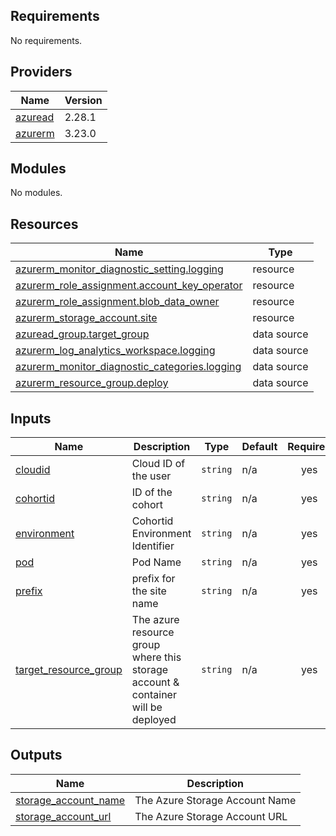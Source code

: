 ## Requirements

No requirements.

## Providers

| Name | Version |
|------|---------|
| <a name="provider_azuread"></a> [azuread](#provider\_azuread) | 2.28.1 |
| <a name="provider_azurerm"></a> [azurerm](#provider\_azurerm) | 3.23.0 |

## Modules

No modules.

## Resources

| Name | Type |
|------|------|
| [azurerm_monitor_diagnostic_setting.logging](https://registry.terraform.io/providers/hashicorp/azurerm/latest/docs/resources/monitor_diagnostic_setting) | resource |
| [azurerm_role_assignment.account_key_operator](https://registry.terraform.io/providers/hashicorp/azurerm/latest/docs/resources/role_assignment) | resource |
| [azurerm_role_assignment.blob_data_owner](https://registry.terraform.io/providers/hashicorp/azurerm/latest/docs/resources/role_assignment) | resource |
| [azurerm_storage_account.site](https://registry.terraform.io/providers/hashicorp/azurerm/latest/docs/resources/storage_account) | resource |
| [azuread_group.target_group](https://registry.terraform.io/providers/hashicorp/azuread/latest/docs/data-sources/group) | data source |
| [azurerm_log_analytics_workspace.logging](https://registry.terraform.io/providers/hashicorp/azurerm/latest/docs/data-sources/log_analytics_workspace) | data source |
| [azurerm_monitor_diagnostic_categories.logging](https://registry.terraform.io/providers/hashicorp/azurerm/latest/docs/data-sources/monitor_diagnostic_categories) | data source |
| [azurerm_resource_group.deploy](https://registry.terraform.io/providers/hashicorp/azurerm/latest/docs/data-sources/resource_group) | data source |

## Inputs

| Name | Description | Type | Default | Required |
|------|-------------|------|---------|:--------:|
| <a name="input_cloudid"></a> [cloudid](#input\_cloudid) | Cloud ID of the user | `string` | n/a | yes |
| <a name="input_cohortid"></a> [cohortid](#input\_cohortid) | ID of the cohort | `string` | n/a | yes |
| <a name="input_environment"></a> [environment](#input\_environment) | Cohortid Environment Identifier | `string` | n/a | yes |
| <a name="input_pod"></a> [pod](#input\_pod) | Pod Name | `string` | n/a | yes |
| <a name="input_prefix"></a> [prefix](#input\_prefix) | prefix for the site name | `string` | n/a | yes |
| <a name="input_target_resource_group"></a> [target\_resource\_group](#input\_target\_resource\_group) | The azure resource group where this storage account & container will be deployed | `string` | n/a | yes |

## Outputs

| Name | Description |
|------|-------------|
| <a name="output_storage_account_name"></a> [storage\_account\_name](#output\_storage\_account\_name) | The Azure Storage Account Name |
| <a name="output_storage_account_url"></a> [storage\_account\_url](#output\_storage\_account\_url) | The Azure Storage Account URL |
